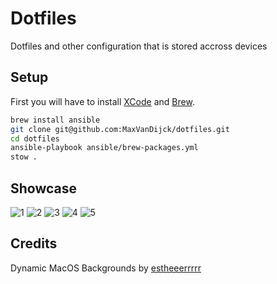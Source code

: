 # Dotfiles
Dotfiles and other configuration that is stored accross devices

## Setup
First you will have to install [XCode](https://developer.apple.com/xcode) and [Brew](https://brew.sh/).
```bash
brew install ansible
git clone git@github.com:MaxVanDijck/dotfiles.git 
cd dotfiles
ansible-playbook ansible/brew-packages.yml
stow .
```

## Showcase
![1](./images/1.png)
![2](./images/2.png)
![3](./images/3.png)
![4](./images/4.png)
![5](./images/5.png)

## Credits
Dynamic MacOS Backgrounds by [estheeerrrrr](https://dynamicwallpaper.club/u/estheeerrrrr)
